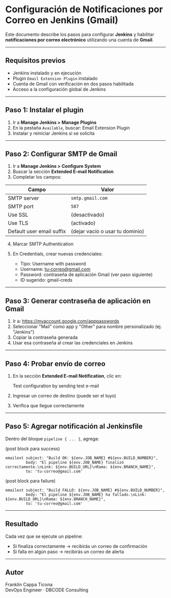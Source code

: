 
# Configuración de Notificaciones por Correo en Jenkins (Gmail)

Este documento describe los pasos para configurar **Jenkins** y habilitar **notificaciones por correo electrónico** utilizando una cuenta de **Gmail**.

---

## Requisitos previos

- Jenkins instalado y en ejecución
- Plugin `Email Extension Plugin` instalado
- Cuenta de Gmail con verificación en dos pasos habilitada
- Acceso a la configuración global de Jenkins

---

## Paso 1: Instalar el plugin

1. Ir a **Manage Jenkins > Manage Plugins**
2. En la pestaña `Available`, buscar:
   Email Extension Plugin
3. Instalar y reiniciar Jenkins si se solicita

---

## Paso 2: Configurar SMTP de Gmail

1. Ir a **Manage Jenkins > Configure System**
2. Buscar la sección **Extended E-mail Notification**
3. Completar los campos:

| Campo                     | Valor                         |
|---------------------------|-------------------------------|
| SMTP server               | `smtp.gmail.com`              |
| SMTP port                 | `587`                         |
| Use SSL                   | (desactivado)                 |
| Use TLS                   | (activado)                   |
| Default user email suffix | (dejar vacío o usar tu dominio) |

4. Marcar SMTP Authentication
5. En Credentials, crear nuevas credenciales:

   - Tipo: Username with password
   - Username: tu-correo@gmail.com
   - Password: contraseña de aplicación Gmail (ver paso siguiente)
   - ID sugerido: gmail-creds

---

## Paso 3: Generar contraseña de aplicación en Gmail

1. Ir a: https://myaccount.google.com/apppasswords
2. Seleccionar "Mail" como app y "Other" para nombre personalizado (ej. "Jenkins")
3. Copiar la contraseña generada
4. Usar esa contraseña al crear las credenciales en Jenkins

---

## Paso 4: Probar envío de correo

1. En la sección **Extended E-mail Notification**, clic en:

   Test configuration by sending test e-mail

2. Ingresar un correo de destino (puede ser el tuyo)
3. Verifica que llegue correctamente

---

## Paso 5: Agregar notificación al Jenkinsfile

Dentro del bloque `pipeline { ... }`, agrega:

(post block para success)

    emailext subject: "Build OK: ${env.JOB_NAME} #${env.BUILD_NUMBER}",
             body: "El pipeline ${env.JOB_NAME} finalizó correctamente.\nLink: ${env.BUILD_URL}\nRama: ${env.BRANCH_NAME}",
             to: 'tu-correo@gmail.com'

(post block para failure)

    emailext subject: "Build FALLÓ: ${env.JOB_NAME} #${env.BUILD_NUMBER}",
             body: "El pipeline ${env.JOB_NAME} ha fallado.\nLink: ${env.BUILD_URL}\nRama: ${env.BRANCH_NAME}",
             to: 'tu-correo@gmail.com'

---

## Resultado

Cada vez que se ejecute un pipeline:

- Si finaliza correctamente → recibirás un correo de confirmación
- Si falla en algún paso → recibirás un correo de alerta

---

## Autor

Franklin Cappa Ticona  
DevOps Engineer · DBCODE Consulting
